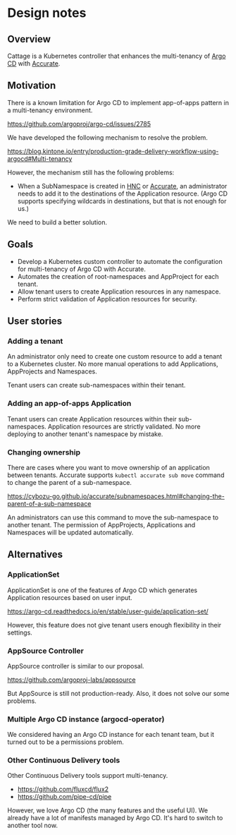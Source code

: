 # Design notes

## Overview

Cattage is a Kubernetes controller that enhances the multi-tenancy of [Argo CD][] with [Accurate][].

## Motivation

There is a known limitation for Argo CD to implement app-of-apps pattern in a multi-tenancy environment.

https://github.com/argoproj/argo-cd/issues/2785

We have developed the following mechanism to resolve the problem.

https://blog.kintone.io/entry/production-grade-delivery-workflow-using-argocd#Multi-tenancy

However, the mechanism still has the following problems:

- When a SubNamespace is created in [HNC][] or [Accurate][], an administrator needs to add it to the destinations of the Application resource.
  (Argo CD supports specifying wildcards in destinations, but that is not enough for us.)

We need to build a better solution.

## Goals

- Develop a Kubernetes custom controller to automate the configuration for multi-tenancy of Argo CD with Accurate.
- Automates the creation of root-namespaces and AppProject for each tenant.
- Allow tenant users to create Application resources in any namespace.
- Perform strict validation of Application resources for security.

## User stories

### Adding a tenant

An administrator only need to create one custom resource to add a tenant to a Kubernetes cluster.
No more manual operations to add Applications, AppProjects and Namespaces.

Tenant users can create sub-namespaces within their tenant.

### Adding an app-of-apps Application

Tenant users can create Application resources within their sub-namespaces.
Application resources are strictly validated.
No more deploying to another tenant's namespace by mistake.

### Changing ownership

There are cases where you want to move ownership of an application between tenants.
Accurate supports `kubectl accurate sub move` command to change the parent of a sub-namespace.

https://cybozu-go.github.io/accurate/subnamespaces.html#changing-the-parent-of-a-sub-namespace

An administrators can use this command to move the sub-namespace to another tenant.
The permission of AppProjects, Applications and Namespaces will be updated automatically.

## Alternatives

### ApplicationSet

ApplicationSet is one of the features of Argo CD which generates Application resources based on user input.

https://argo-cd.readthedocs.io/en/stable/user-guide/application-set/

However, this feature does not give tenant users enough flexibility in their settings.

### AppSource Controller

AppSource controller is similar to our proposal.

https://github.com/argoproj-labs/appsource

But AppSource is still not production-ready.
Also, it does not solve our some problems.

### Multiple Argo CD instance (argocd-operator)

We considered having an Argo CD instance for each tenant team, but it turned out to be a permissions problem.

### Other Continuous Delivery tools

Other Continuous Delivery tools support multi-tenancy.

- https://github.com/fluxcd/flux2
- https://github.com/pipe-cd/pipe

However, we love Argo CD (the many features and the useful UI).
We already have a lot of manifests managed by Argo CD. It's hard to switch to another tool now.

[Argo CD]: https://argo-cd.readthedocs.io/
[HNC]: https://github.com/kubernetes-sigs/hierarchical-namespaces
[Accurate]: https://cybozu-go.github.io/accurate/
